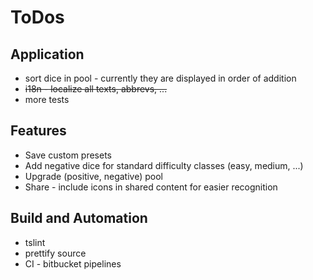# ToDos

## Application
* sort dice in pool - currently they are displayed in order of addition
* ~~i18n - localize all texts, abbrevs, ...~~
* more tests

## Features
* Save custom presets
* Add negative dice for standard difficulty classes (easy, medium, ...)
* Upgrade (positive, negative) pool
* Share - include icons in shared content for easier recognition

## Build and Automation
* tslint
* prettify source
* CI - bitbucket pipelines
  